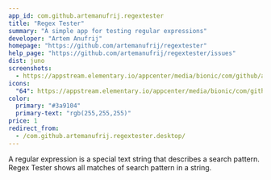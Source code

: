 ```yaml
---
app_id: com.github.artemanufrij.regextester
title: "Regex Tester"
summary: "A simple app for testing regular expressions"
developer: "Artem Anufrij"
homepage: "https://github.com/artemanufrij/regextester"
help_page: "https://github.com/artemanufrij/regextester/issues"
dist: juno
screenshots:
  - https://appstream.elementary.io/appcenter/media/bionic/com/github/artemanufrij.regextester/D97540DF8AD56B97861947692A53C389/screenshots/image-1_orig.png
icons:
  "64": https://appstream.elementary.io/appcenter/media/bionic/com/github/artemanufrij.regextester/D97540DF8AD56B97861947692A53C389/icons/64x64/com.github.artemanufrij.regextester_com.github.artemanufrij.regextester.png
color:
  primary: "#3a9104"
  primary-text: "rgb(255,255,255)"
price: 1
redirect_from:
  - /com.github.artemanufrij.regextester.desktop/
---
```


<p>A regular expression is a special text string that describes a search pattern. Regex Tester shows all matches of search pattern in a string.</p>
